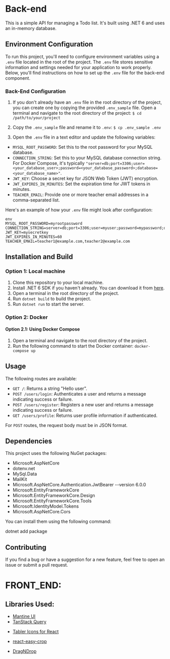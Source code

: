 # Back-end

This is a simple API for managing a Todo list. It's built using .NET 6 and uses an in-memory database.

## Environment Configuration

To run this project, you'll need to configure environment variables using a `.env` file located in the root of the project. The `.env` file stores sensitive information and settings needed for your application to work properly. Below, you'll find instructions on how to set up the `.env` file for the back-end component.

### Back-End Configuration

1. If you don't already have an `.env` file in the root directory of the project, you can create one by copying the provided `.env_sample` file. Open a terminal and navigate to the root directory of the project: `$ cd /path/to/your/project`
2. Copy the `.env_sample` file and rename it to `.env`: `$ cp .env_sample .env`

3. Open the `.env` file in a text editor and update the following variables:

- `MYSQL_ROOT_PASSWORD`: Set this to the root password for your MySQL database.
- `CONNECTION_STRING`: Set this to your MySQL database connection string. For Docker Compose, it's typically `"server=db;port=3306;user=<your_database_user>;password=<your_database_password>;database=<your_database_name>"`.
- `JWT_KEY`: Choose a secret key for JSON Web Token (JWT) encryption.
- `JWT_EXPIRES_IN_MINUTES`: Set the expiration time for JWT tokens in minutes.
- `TEACHER_EMAIL`: Provide one or more teacher email addresses in a comma-separated list.

Here's an example of how your `.env` file might look after configuration:

```
env
MYSQL_ROOT_PASSWORD=myrootpassword
CONNECTION_STRING=server=db;port=3306;user=myuser;password=mypassword;database=mydatabase
JWT_KEY=mysecretkey
JWT_EXPIRES_IN_MINUTES=60
TEACHER_EMAIL=teacher1@example.com,teacher2@example.com
```

## Installation and Build

### Option 1: Local machine

1. Clone this repository to your local machine.
2. Install .NET 6 SDK if you haven't already. You can download it from [here](https://dotnet.microsoft.com/download/dotnet/6.0).
3. Open a terminal in the root directory of the project.
4. Run `dotnet build` to build the project.
5. Run `dotnet run` to start the server.

### Option 2: Docker

#### Option 2.1: Using Docker Compose

1. Open a terminal and navigate to the root directory of the project.
2. Run the following command to start the Docker container: `docker-compose up`

## Usage

The following routes are available:

- `GET /`: Returns a string "Hello user".
- `POST /users/login`: Authenticates a user and returns a message indicating success or failure.
- `POST /users/register`: Registers a new user and returns a message indicating success or failure.
- `GET /users/profile`: Returns user profile information if authenticated.

For `POST` routes, the request body must be in JSON format.

## Dependencies

This project uses the following NuGet packages:

- Microsoft.AspNetCore
- dotenv.net
- MySql.Data
- MailKit
- Microsoft.AspNetCore.Authentication.JwtBearer --version 6.0.0
- Microsoft.EntityFrameworkCore
- Microsoft.EntityFrameworkCore.Design
- Microsoft.EntityFrameworkCore.Tools
- Microsoft.IdentityModel.Tokens
- Microsoft.AspNetCore.Cors

You can install them using the following command:

dotnet add package <package-name>

## Contributing

If you find a bug or have a suggestion for a new feature, feel free to open an issue or submit a pull request.

# FRONT_END:

## Libraries Used:

- [Mantine UI](https://mantine.dev/)
- [TanStack Query](https://tanstack.com/query/v4/?from=reactQueryV3&original=https://react-query-v3.tanstack.com/)
<!-- - [Tabler Icons for React](https://tabler-icons-react.vercel.app/) -->
- [Tabler Icons for React](https://tabler.io/docs/icons/react)

- [react-easy-crop](https://www.npmjs.com/package/react-easy-crop?activeTab=readme)
- [DragNDrop](https://www.npmjs.com/package/@hello-pangea/dnd)

```

```
